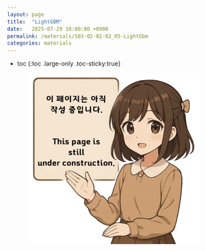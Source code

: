 ```yaml
---
layout: page
title:  "LightGBM"
date:   2025-07-29 10:00:00 +0900
permalink: /materials/S03-02-02-02_05-LightGbm
categories: materials
---
```

* toc
{:toc .large-only .toc-sticky:true}


<div class="insert-image" style="text-align: center;">
    <img style="width: 400px;" src="/assets/img/PagePreparing.png">
</div>